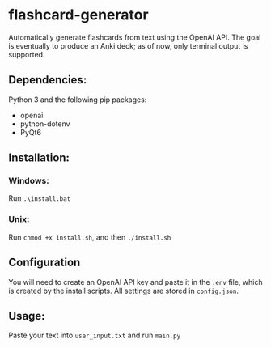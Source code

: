 # flashcard-generator
Automatically generate flashcards from text using the OpenAI API.  The goal is eventually to produce an Anki deck; as of now, only terminal output is supported.


## Dependencies:
Python 3 and the following pip packages:
- openai
- python-dotenv
- PyQt6


## Installation:
### Windows:
Run `.\install.bat`

### Unix:
Run `chmod +x install.sh`, and then `./install.sh`


## Configuration
You will need to create an OpenAI API key and paste it in the `.env` file, which is created by the install scripts.  All settings are stored in `config.json`.


## Usage:
Paste your text into `user_input.txt` and run `main.py`
